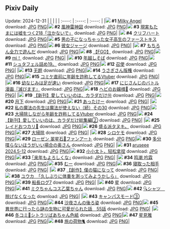 ## Pixiv Daily
Update: 2024-12-31
|      |      |      |
| :----: | :----: | :----: |
|![](https://pixiv.microyu.workers.dev/c/240x480/img-master/img/2024/12/30/00/00/23/125675496_p0_master1200.jpg) **#1** [Milky Angel](https://www.pixiv.net/artworks/125675496) download: [JPG](https://pixiv.microyu.workers.dev/img-original/img/2024/12/30/00/00/23/125675496_p0.jpg) [PNG](https://pixiv.microyu.workers.dev/img-original/img/2024/12/30/00/00/23/125675496_p0.png)|![](https://pixiv.microyu.workers.dev/c/240x480/img-master/img/2024/12/30/00/09/37/125676108_p0_master1200.jpg) **#2** [風神雷神図](https://www.pixiv.net/artworks/125676108) download: [JPG](https://pixiv.microyu.workers.dev/img-original/img/2024/12/30/00/09/37/125676108_p0.jpg) [PNG](https://pixiv.microyu.workers.dev/img-original/img/2024/12/30/00/09/37/125676108_p0.png)|![](https://pixiv.microyu.workers.dev/c/240x480/img-master/img/2024/12/29/18/00/27/125663208_p0_master1200.jpg) **#3** [現実もたまには嘘をつく218「泣かないで」](https://www.pixiv.net/artworks/125663208) download: [JPG](https://pixiv.microyu.workers.dev/img-original/img/2024/12/29/18/00/27/125663208_p0.jpg) [PNG](https://pixiv.microyu.workers.dev/img-original/img/2024/12/29/18/00/27/125663208_p0.png)|
|![](https://pixiv.microyu.workers.dev/c/240x480/img-master/img/2024/12/29/00/00/11/125642404_p0_master1200.jpg) **#4** [クリフハート](https://www.pixiv.net/artworks/125642404) download: [JPG](https://pixiv.microyu.workers.dev/img-original/img/2024/12/29/00/00/11/125642404_p0.jpg) [PNG](https://pixiv.microyu.workers.dev/img-original/img/2024/12/29/00/00/11/125642404_p0.png)|![](https://pixiv.microyu.workers.dev/c/240x480/img-master/img/2024/12/29/00/00/59/125642594_p0_master1200.jpg) **#5** [男の子になっちゃった女子高生のファーストキス](https://www.pixiv.net/artworks/125642594) download: [JPG](https://pixiv.microyu.workers.dev/img-original/img/2024/12/29/00/00/59/125642594_p0.jpg) [PNG](https://pixiv.microyu.workers.dev/img-original/img/2024/12/29/00/00/59/125642594_p0.png)|![](https://pixiv.microyu.workers.dev/c/240x480/img-master/img/2024/12/29/00/02/06/125642720_p0_master1200.jpg) **#6** [彼女ジャージ](https://www.pixiv.net/artworks/125642720) download: [JPG](https://pixiv.microyu.workers.dev/img-original/img/2024/12/29/00/02/06/125642720_p0.jpg) [PNG](https://pixiv.microyu.workers.dev/img-original/img/2024/12/29/00/02/06/125642720_p0.png)|
|![](https://pixiv.microyu.workers.dev/c/240x480/img-master/img/2024/12/30/22/12/17/125704779_p0_master1200.jpg) **#7** [もちろん全力で遊んだ](https://www.pixiv.net/artworks/125704779) download: [JPG](https://pixiv.microyu.workers.dev/img-original/img/2024/12/30/22/12/17/125704779_p0.jpg) [PNG](https://pixiv.microyu.workers.dev/img-original/img/2024/12/30/22/12/17/125704779_p0.png)|![](https://pixiv.microyu.workers.dev/c/240x480/img-master/img/2024/12/30/14/18/38/125691071_p0_master1200.jpg) **#8** [【FGO】](https://www.pixiv.net/artworks/125691071) download: [JPG](https://pixiv.microyu.workers.dev/img-original/img/2024/12/30/14/18/38/125691071_p0.jpg) [PNG](https://pixiv.microyu.workers.dev/img-original/img/2024/12/30/14/18/38/125691071_p0.png)|![](https://pixiv.microyu.workers.dev/c/240x480/img-master/img/2024/12/29/00/20/55/125643481_p0_master1200.jpg) **#9** [mi！](https://www.pixiv.net/artworks/125643481) download: [JPG](https://pixiv.microyu.workers.dev/img-original/img/2024/12/29/00/20/55/125643481_p0.jpg) [PNG](https://pixiv.microyu.workers.dev/img-original/img/2024/12/29/00/20/55/125643481_p0.png)|
|![](https://pixiv.microyu.workers.dev/c/240x480/img-master/img/2024/12/30/20/30/02/125701144_p0_master1200.jpg) **#10** [年越しそば](https://www.pixiv.net/artworks/125701144) download: [JPG](https://pixiv.microyu.workers.dev/img-original/img/2024/12/30/20/30/02/125701144_p0.jpg) [PNG](https://pixiv.microyu.workers.dev/img-original/img/2024/12/30/20/30/02/125701144_p0.png)|![](https://pixiv.microyu.workers.dev/c/240x480/img-master/img/2024/12/30/01/05/34/125677933_p0_master1200.jpg) **#11** [シュタフェル詰め19。](https://www.pixiv.net/artworks/125677933) download: [JPG](https://pixiv.microyu.workers.dev/img-original/img/2024/12/30/01/05/34/125677933_p0.jpg) [PNG](https://pixiv.microyu.workers.dev/img-original/img/2024/12/30/01/05/34/125677933_p0.png)|![](https://pixiv.microyu.workers.dev/c/240x480/img-master/img/2024/12/29/21/47/22/125670430_p0_master1200.jpg) **#12** [召使](https://www.pixiv.net/artworks/125670430) download: [JPG](https://pixiv.microyu.workers.dev/img-original/img/2024/12/29/21/47/22/125670430_p0.jpg) [PNG](https://pixiv.microyu.workers.dev/img-original/img/2024/12/29/21/47/22/125670430_p0.png)|
|![](https://pixiv.microyu.workers.dev/c/240x480/img-master/img/2024/12/29/00/00/41/125642552_p0_master1200.jpg) **#13** [无题](https://www.pixiv.net/artworks/125642552) download: [JPG](https://pixiv.microyu.workers.dev/img-original/img/2024/12/29/00/00/41/125642552_p0.jpg) [PNG](https://pixiv.microyu.workers.dev/img-original/img/2024/12/29/00/00/41/125642552_p0.png)|![](https://pixiv.microyu.workers.dev/c/240x480/img-master/img/2024/12/29/20/17/15/125667454_p0_master1200.jpg) **#14** [うさぎさん版権](https://www.pixiv.net/artworks/125667454) download: [JPG](https://pixiv.microyu.workers.dev/img-original/img/2024/12/29/20/17/15/125667454_p0.jpg) [PNG](https://pixiv.microyu.workers.dev/img-original/img/2024/12/29/20/17/15/125667454_p0.png)|![](https://pixiv.microyu.workers.dev/c/240x480/img-master/img/2024/12/29/22/19/49/125671633_p0_master1200.jpg) **#15** [コミケ直前に年齢を詐称してるVtuber](https://www.pixiv.net/artworks/125671633) download: [JPG](https://pixiv.microyu.workers.dev/img-original/img/2024/12/29/22/19/49/125671633_p0.jpg) [PNG](https://pixiv.microyu.workers.dev/img-original/img/2024/12/29/22/19/49/125671633_p0.png)|
|![](https://pixiv.microyu.workers.dev/c/240x480/img-master/img/2024/12/29/00/01/01/125642595_p0_master1200.jpg) **#16** [幼なじみは足が速い](https://www.pixiv.net/artworks/125642595) download: [JPG](https://pixiv.microyu.workers.dev/img-original/img/2024/12/29/00/01/01/125642595_p0.jpg) [PNG](https://pixiv.microyu.workers.dev/img-original/img/2024/12/29/00/01/01/125642595_p0.png)|![](https://pixiv.microyu.workers.dev/c/240x480/img-master/img/2024/12/29/12/33/04/125655779_p0_master1200.jpg) **#17** [にじさんじのバトル漫画『滅びます』](https://www.pixiv.net/artworks/125655779) download: [JPG](https://pixiv.microyu.workers.dev/img-original/img/2024/12/29/12/33/04/125655779_p0.jpg) [PNG](https://pixiv.microyu.workers.dev/img-original/img/2024/12/29/12/33/04/125655779_p0.png)|![](https://pixiv.microyu.workers.dev/c/240x480/img-master/img/2024/12/29/02/27/12/125646691_p0_master1200.jpg) **#18** [ヘビのお嬢様🎀](https://www.pixiv.net/artworks/125646691) download: [JPG](https://pixiv.microyu.workers.dev/img-original/img/2024/12/29/02/27/12/125646691_p0.jpg) [PNG](https://pixiv.microyu.workers.dev/img-original/img/2024/12/29/02/27/12/125646691_p0.png)|
|![](https://pixiv.microyu.workers.dev/c/240x480/img-master/img/2024/12/29/00/01/30/125642660_p0_master1200.jpg) **#19** [【新刊】愛していいのは、カラダだけ⑩](https://www.pixiv.net/artworks/125642660) download: [JPG](https://pixiv.microyu.workers.dev/img-original/img/2024/12/29/00/01/30/125642660_p0.jpg) [PNG](https://pixiv.microyu.workers.dev/img-original/img/2024/12/29/00/01/30/125642660_p0.png)|![](https://pixiv.microyu.workers.dev/c/240x480/img-master/img/2024/12/29/15/10/14/125658992_p0_master1200.jpg) **#20** [月下](https://www.pixiv.net/artworks/125658992) download: [JPG](https://pixiv.microyu.workers.dev/img-original/img/2024/12/29/15/10/14/125658992_p0.jpg) [PNG](https://pixiv.microyu.workers.dev/img-original/img/2024/12/29/15/10/14/125658992_p0.png)|![](https://pixiv.microyu.workers.dev/c/240x480/img-master/img/2024/12/30/16/34/45/125694077_p0_master1200.jpg) **#21** [あったけー](https://www.pixiv.net/artworks/125694077) download: [JPG](https://pixiv.microyu.workers.dev/img-original/img/2024/12/30/16/34/45/125694077_p0.jpg) [PNG](https://pixiv.microyu.workers.dev/img-original/img/2024/12/30/16/34/45/125694077_p0.png)|
|![](https://pixiv.microyu.workers.dev/c/240x480/img-master/img/2024/12/30/00/00/53/125675604_p0_master1200.jpg) **#22** [私の魔法の先生は魔法が使えない（続）その30](https://www.pixiv.net/artworks/125675604) download: [JPG](https://pixiv.microyu.workers.dev/img-original/img/2024/12/30/00/00/53/125675604_p0.jpg) [PNG](https://pixiv.microyu.workers.dev/img-original/img/2024/12/30/00/00/53/125675604_p0.png)|![](https://pixiv.microyu.workers.dev/c/240x480/img-master/img/2024/12/30/21/06/07/125702411_p0_master1200.jpg) **#23** [大掃除しながら年齢を詐称してるVtuber](https://www.pixiv.net/artworks/125702411) download: [JPG](https://pixiv.microyu.workers.dev/img-original/img/2024/12/30/21/06/07/125702411_p0.jpg) [PNG](https://pixiv.microyu.workers.dev/img-original/img/2024/12/30/21/06/07/125702411_p0.png)|![](https://pixiv.microyu.workers.dev/c/240x480/img-master/img/2024/12/29/00/01/28/125642654_p0_master1200.jpg) **#24** [【新刊】愛していいのは、カラダだけ総集編②](https://www.pixiv.net/artworks/125642654) download: [JPG](https://pixiv.microyu.workers.dev/img-original/img/2024/12/29/00/01/28/125642654_p0.jpg) [PNG](https://pixiv.microyu.workers.dev/img-original/img/2024/12/29/00/01/28/125642654_p0.png)|
|![](https://pixiv.microyu.workers.dev/c/240x480/img-master/img/2024/12/30/18/10/59/125696668_p0_master1200.jpg) **#25** [レイドおつカリ🍛](https://www.pixiv.net/artworks/125696668) download: [JPG](https://pixiv.microyu.workers.dev/img-original/img/2024/12/30/18/10/59/125696668_p0.jpg) [PNG](https://pixiv.microyu.workers.dev/img-original/img/2024/12/30/18/10/59/125696668_p0.png)|![](https://pixiv.microyu.workers.dev/c/240x480/img-master/img/2024/12/29/10/35/07/125653336_p0_master1200.jpg) **#26** [盛る派タヌキ。](https://www.pixiv.net/artworks/125653336) download: [JPG](https://pixiv.microyu.workers.dev/img-original/img/2024/12/29/10/35/07/125653336_p0.jpg) [PNG](https://pixiv.microyu.workers.dev/img-original/img/2024/12/29/10/35/07/125653336_p0.png)|![](https://pixiv.microyu.workers.dev/c/240x480/img-master/img/2024/12/29/13/04/55/125656393_p0_master1200.jpg) **#27** [大掃除](https://www.pixiv.net/artworks/125656393) download: [JPG](https://pixiv.microyu.workers.dev/img-original/img/2024/12/29/13/04/55/125656393_p0.jpg) [PNG](https://pixiv.microyu.workers.dev/img-original/img/2024/12/29/13/04/55/125656393_p0.png)|
|![](https://pixiv.microyu.workers.dev/c/240x480/img-master/img/2024/12/29/13/01/20/125656323_p0_master1200.jpg) **#28** [シロケモ](https://www.pixiv.net/artworks/125656323) download: [JPG](https://pixiv.microyu.workers.dev/img-original/img/2024/12/29/13/01/20/125656323_p0.jpg) [PNG](https://pixiv.microyu.workers.dev/img-original/img/2024/12/29/13/01/20/125656323_p0.png)|![](https://pixiv.microyu.workers.dev/c/240x480/img-master/img/2024/12/29/19/42/16/125666288_p0_master1200.jpg) **#29** [ローゼン 翠星石🌹ファンアート](https://www.pixiv.net/artworks/125666288) download: [JPG](https://pixiv.microyu.workers.dev/img-original/img/2024/12/29/19/42/16/125666288_p0.jpg) [PNG](https://pixiv.microyu.workers.dev/img-original/img/2024/12/29/19/42/16/125666288_p0.png)|![](https://pixiv.microyu.workers.dev/c/240x480/img-master/img/2024/12/29/00/02/15/125642736_p0_master1200.jpg) **#30** [多分喋らないほうがいい場合の奥さん](https://www.pixiv.net/artworks/125642736) download: [JPG](https://pixiv.microyu.workers.dev/img-original/img/2024/12/29/00/02/15/125642736_p0.jpg) [PNG](https://pixiv.microyu.workers.dev/img-original/img/2024/12/29/00/02/15/125642736_p0.png)|
|![](https://pixiv.microyu.workers.dev/c/240x480/img-master/img/2024/12/29/18/11/21/125663600_p0_master1200.jpg) **#31** [aruseee 2024.5-12](https://www.pixiv.net/artworks/125663600) download: [JPG](https://pixiv.microyu.workers.dev/img-original/img/2024/12/29/18/11/21/125663600_p0.jpg) [PNG](https://pixiv.microyu.workers.dev/img-original/img/2024/12/29/18/11/21/125663600_p0.png)|![](https://pixiv.microyu.workers.dev/c/240x480/img-master/img/2024/12/30/22/43/34/125685478_p0_master1200.jpg) **#32** [小小太卜，轻松拿捏](https://www.pixiv.net/artworks/125685478) download: [JPG](https://pixiv.microyu.workers.dev/img-original/img/2024/12/30/22/43/34/125685478_p0.jpg) [PNG](https://pixiv.microyu.workers.dev/img-original/img/2024/12/30/22/43/34/125685478_p0.png)|![](https://pixiv.microyu.workers.dev/c/240x480/img-master/img/2024/12/30/23/45/04/125708222_p0_master1200.jpg) **#33** [｢来年もよろしくな｣](https://www.pixiv.net/artworks/125708222) download: [JPG](https://pixiv.microyu.workers.dev/img-original/img/2024/12/30/23/45/04/125708222_p0.jpg) [PNG](https://pixiv.microyu.workers.dev/img-original/img/2024/12/30/23/45/04/125708222_p0.png)|
|![](https://pixiv.microyu.workers.dev/c/240x480/img-master/img/2024/12/29/21/39/56/125670168_p0_master1200.jpg) **#34** [鸣潮 吟霖](https://www.pixiv.net/artworks/125670168) download: [JPG](https://pixiv.microyu.workers.dev/img-original/img/2024/12/29/21/39/56/125670168_p0.jpg) [PNG](https://pixiv.microyu.workers.dev/img-original/img/2024/12/29/21/39/56/125670168_p0.png)|![](https://pixiv.microyu.workers.dev/c/240x480/img-master/img/2024/12/29/19/06/18/125665262_p0_master1200.jpg) **#35** [むー](https://www.pixiv.net/artworks/125665262) download: [JPG](https://pixiv.microyu.workers.dev/img-original/img/2024/12/29/19/06/18/125665262_p0.jpg) [PNG](https://pixiv.microyu.workers.dev/img-original/img/2024/12/29/19/06/18/125665262_p0.png)|![](https://pixiv.microyu.workers.dev/c/240x480/img-master/img/2024/12/29/00/10/23/125643135_p0_master1200.jpg) **#36** [寝取った相手](https://www.pixiv.net/artworks/125643135) download: [JPG](https://pixiv.microyu.workers.dev/img-original/img/2024/12/29/00/10/23/125643135_p0.jpg) [PNG](https://pixiv.microyu.workers.dev/img-original/img/2024/12/29/00/10/23/125643135_p0.png)|
|![](https://pixiv.microyu.workers.dev/c/240x480/img-master/img/2024/12/30/14/21/27/125691132_p0_master1200.jpg) **#37** [【創作】僕の猫になって](https://www.pixiv.net/artworks/125691132) download: [JPG](https://pixiv.microyu.workers.dev/img-original/img/2024/12/30/14/21/27/125691132_p0.jpg) [PNG](https://pixiv.microyu.workers.dev/img-original/img/2024/12/30/14/21/27/125691132_p0.png)|![](https://pixiv.microyu.workers.dev/c/240x480/img-master/img/2024/12/29/08/00/09/125650814_p0_master1200.jpg) **#38** [ユウカ　「久しぶりに体重を測ってみようかしら」](https://www.pixiv.net/artworks/125650814) download: [JPG](https://pixiv.microyu.workers.dev/img-original/img/2024/12/29/08/00/09/125650814_p0.jpg) [PNG](https://pixiv.microyu.workers.dev/img-original/img/2024/12/29/08/00/09/125650814_p0.png)|![](https://pixiv.microyu.workers.dev/c/240x480/img-master/img/2024/12/30/17/18/56/125695163_p0_master1200.jpg) **#39** [船長ログ7](https://www.pixiv.net/artworks/125695163) download: [JPG](https://pixiv.microyu.workers.dev/img-original/img/2024/12/30/17/18/56/125695163_p0.jpg) [PNG](https://pixiv.microyu.workers.dev/img-original/img/2024/12/30/17/18/56/125695163_p0.png)|
|![](https://pixiv.microyu.workers.dev/c/240x480/img-master/img/2024/12/29/00/00/10/125642401_p0_master1200.jpg) **#40** [星](https://www.pixiv.net/artworks/125642401) download: [JPG](https://pixiv.microyu.workers.dev/img-original/img/2024/12/29/00/00/10/125642401_p0.jpg) [PNG](https://pixiv.microyu.workers.dev/img-original/img/2024/12/29/00/00/10/125642401_p0.png)|![](https://pixiv.microyu.workers.dev/c/240x480/img-master/img/2024/12/29/14/37/12/125658294_p0_master1200.jpg) **#41** [ミクちゃんコス乙葉ちゃん](https://www.pixiv.net/artworks/125658294) download: [JPG](https://pixiv.microyu.workers.dev/img-original/img/2024/12/29/14/37/12/125658294_p0.jpg) [PNG](https://pixiv.microyu.workers.dev/img-original/img/2024/12/29/14/37/12/125658294_p0.png)|![](https://pixiv.microyu.workers.dev/c/240x480/img-master/img/2024/12/30/22/09/50/125704703_p0_master1200.jpg) **#42** [🔍シャツ　脱げなくなった](https://www.pixiv.net/artworks/125704703) download: [JPG](https://pixiv.microyu.workers.dev/img-original/img/2024/12/30/22/09/50/125704703_p0.jpg) [PNG](https://pixiv.microyu.workers.dev/img-original/img/2024/12/30/22/09/50/125704703_p0.png)|
|![](https://pixiv.microyu.workers.dev/c/240x480/img-master/img/2024/12/29/00/27/50/125643333_p0_master1200.jpg) **#43** [キャンパスモード③](https://www.pixiv.net/artworks/125643333) download: [JPG](https://pixiv.microyu.workers.dev/img-original/img/2024/12/29/00/27/50/125643333_p0.jpg) [PNG](https://pixiv.microyu.workers.dev/img-original/img/2024/12/29/00/27/50/125643333_p0.png)|![](https://pixiv.microyu.workers.dev/c/240x480/img-master/img/2024/12/29/00/43/52/125644299_p0_master1200.jpg) **#44** [沙夜さんの後ろ姿](https://www.pixiv.net/artworks/125644299) download: [JPG](https://pixiv.microyu.workers.dev/img-original/img/2024/12/29/00/43/52/125644299_p0.jpg) [PNG](https://pixiv.microyu.workers.dev/img-original/img/2024/12/29/00/43/52/125644299_p0.png)|![](https://pixiv.microyu.workers.dev/c/240x480/img-master/img/2024/12/30/00/01/17/125675659_p0_master1200.jpg) **#45** [異世界に行ったら謎の生物に可愛がられた話　55話](https://www.pixiv.net/artworks/125675659) download: [JPG](https://pixiv.microyu.workers.dev/img-original/img/2024/12/30/00/01/17/125675659_p0.jpg) [PNG](https://pixiv.microyu.workers.dev/img-original/img/2024/12/30/00/01/17/125675659_p0.png)|
|![](https://pixiv.microyu.workers.dev/c/240x480/img-master/img/2024/12/29/00/00/20/125642469_p0_master1200.jpg) **#46** [冬コミ🔮シトラリばあちゃん色紙](https://www.pixiv.net/artworks/125642469) download: [JPG](https://pixiv.microyu.workers.dev/img-original/img/2024/12/29/00/00/20/125642469_p0.jpg) [PNG](https://pixiv.microyu.workers.dev/img-original/img/2024/12/29/00/00/20/125642469_p0.png)|![](https://pixiv.microyu.workers.dev/c/240x480/img-master/img/2024/12/29/00/31/47/125643932_p0_master1200.jpg) **#47** [星見雅](https://www.pixiv.net/artworks/125643932) download: [JPG](https://pixiv.microyu.workers.dev/img-original/img/2024/12/29/00/31/47/125643932_p0.jpg) [PNG](https://pixiv.microyu.workers.dev/img-original/img/2024/12/29/00/31/47/125643932_p0.png)|![](https://pixiv.microyu.workers.dev/c/240x480/img-master/img/2024/12/29/12/01/03/125655046_p0_master1200.jpg) **#48** [旅の荷物🐈](https://www.pixiv.net/artworks/125655046) download: [JPG](https://pixiv.microyu.workers.dev/img-original/img/2024/12/29/12/01/03/125655046_p0.jpg) [PNG](https://pixiv.microyu.workers.dev/img-original/img/2024/12/29/12/01/03/125655046_p0.png)|
